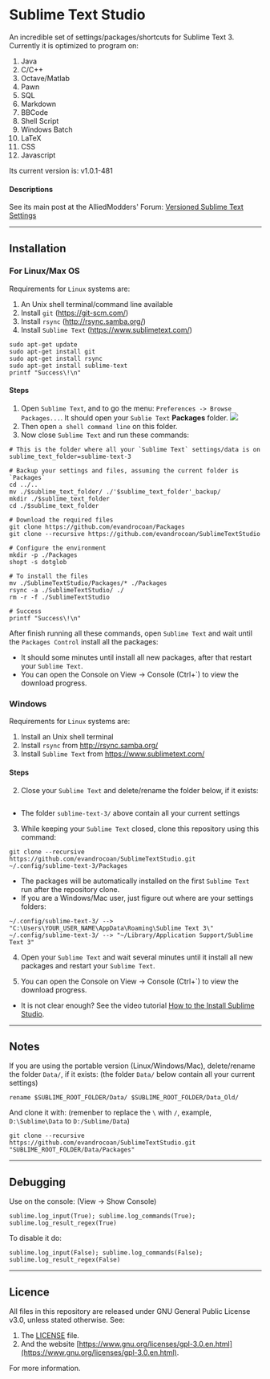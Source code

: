 # Sublime Text Studio

An incredible set of settings/packages/shortcuts for Sublime Text 3. Currently it is optimized
to program on:

1. Java
1. C/C++
1. Octave/Matlab
1. Pawn
1. SQL
1. Markdown
1. BBCode
1. Shell Script
1. Windows Batch
1. LaTeX
1. CSS
1. Javascript


Its current version is: v1.0.1-481


#### Descriptions

See its main post at the AlliedModders' Forum: [Versioned Sublime Text Settings](https://forums.alliedmods.net/showthread.php?p=2454292#post2454292)




___
## Installation


### For Linux/Max OS

Requirements for `Linux` systems are:

1. An Unix shell terminal/command line available
1. Install `git` (https://git-scm.com/)
1. Install `rsync` (http://rsync.samba.org/)
1. Install `Sublime Text` (https://www.sublimetext.com/)

```
sudo apt-get update
sudo apt-get install git
sudo apt-get install rsync
sudo apt-get install sublime-text
printf "Success\!\n"
```


#### Steps

1. Open `Sublime Text`, and to go the menu: `Preferences -> Browse Packages...`.
It should open your `Sublie Text` **Packages** folder.
![](http://i.imgur.com/UIevtzm.gif)
1. Then open `a shell command line` on this folder.
1. Now close `Sublime Text` and run these commands:
```
# This is the folder where all your `Sublime Text` settings/data is on
sublime_text_folder=sublime-text-3

# Backup your settings and files, assuming the current folder is `Packages`
cd ../..
mv ./$sublime_text_folder/ ./'$sublime_text_folder'_backup/
mkdir ./$sublime_text_folder
cd ./$sublime_text_folder

# Download the required files
git clone https://github.com/evandrocoan/Packages
git clone --recursive https://github.com/evandrocoan/SublimeTextStudio

# Configure the environment
mkdir -p ./Packages
shopt -s dotglob

# To install the files
mv ./SublimeTextStudio/Packages/* ./Packages
rsync -a ./SublimeTextStudio/ ./
rm -r -f ./SublimeTextStudio

# Success
printf "Success\!\n"
```

After finish running all these commands, open `Sublime Text` and wait until the `Packages Control`
install all the packages:

* It should some minutes until install all new packages, after that restart your `Sublime Text`.
* You can open the Console on View -> Console (Ctrl+`) to view the download progress.



### Windows

Requirements for `Linux` systems are:

1. Install an Unix shell terminal
1. Install `rsync` from http://rsync.samba.org/
1. Install `Sublime Text` from https://www.sublimetext.com/

#### Steps




2) Close your `Sublime Text` and delete/rename the folder below, if it exists:
```

```
 * The folder `sublime-text-3/` above contain all your current settings


3) While keeping your `Sublime Text` closed, clone this repository using this command:
```
git clone --recursive https://github.com/evandrocoan/SublimeTextStudio.git ~/.config/sublime-text-3/Packages
```

 * The packages will be automatically installed on the first `Sublime Text` run after the repository clone.
 * If you are a Windows/Mac user, just figure out where are your settings folders:
```
~/.config/sublime-text-3/ --> "C:\Users\YOUR_USER_NAME\AppData\Roaming\Sublime Text 3\"
~/.config/sublime-text-3/ --> "~/Library/Application Support/Sublime Text 3"
```


4) Open your `Sublime Text` and wait several minutes until it install all new packages and restart your `Sublime Text`.


5) You can open the Console on View -> Console (Ctrl+`) to view the download progress.
 * It is not clear enough? See the video tutorial [How to the Install Sublime Studio](https://vid.me/ODYj).



___
## Notes

If you are using the portable version (Linux/Windows/Mac), delete/rename the folder `Data/`, if it exists: (the folder `Data/` below contain all your current settings)
```
rename $SUBLIME_ROOT_FOLDER/Data/ $SUBLIME_ROOT_FOLDER/Data_Old/
```
And clone it with: (remenber to replace the `\` with `/`, example, `D:\Sublime\Data` to `D:/Sublime/Data`)
```
git clone --recursive https://github.com/evandrocoan/SublimeTextStudio.git "SUBLIME_ROOT_FOLDER/Data/Packages"
```



___
## Debugging

Use on the console: (View -> Show Console)
```
sublime.log_input(True); sublime.log_commands(True); sublime.log_result_regex(True)
```
To disable it do:
```
sublime.log_input(False); sublime.log_commands(False); sublime.log_result_regex(False)
```



___
## Licence

All files in this repository are released under GNU General Public License v3.0, unless stated otherwise.
See:

1. The [LICENSE](LICENSE.TXT) file.
1. And the website [https://www.gnu.org/licenses/gpl-3.0.en.html](https://www.gnu.org/licenses/gpl-3.0.en.html).

For more information.





